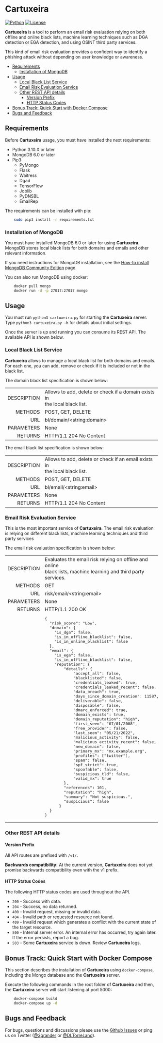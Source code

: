 # Cartuxeira
[![Python](https://img.shields.io/badge/python-3.10-blue.svg)](https://github.com/eliasgranderubio/cartuxeira)
[![License](https://img.shields.io/badge/license-Apache%202-blue.svg)](https://github.com/eliasgranderubio/cartuxeira)

**Cartuxeira** is a tool to perform an email risk evaluation relying on both offline and online black lists, machine learning techniques such as DGA detection or EGA detection, and using OSINT third party services.

This kind of email risk evaluation provides a confident way to identify a phishing attack without depending on user knowledge or awareness.

   * [Requirements](#requirements)
     * [Installation of MongoDB](#installation-of-mongodb)
   * [Usage](#usage)
     * [Local Black List Service](#local-black-list-service)
     * [Email Risk Evaluation Service](#email-risk-evaluation-service)
     * [Other REST API details](#other-rest-api-details)
       * [Version Prefix](#version-prefix)
       * [HTTP Status Codes](#http-status-codes)
   * [Bonus Track: Quick Start with Docker Compose](#bonus-track--quick-start-with-docker-compose)
   * [Bugs and Feedback](#bugs-and-feedback)


## Requirements
Before **Cartuxeira** usage, you must have installed the next requirements:

* Python 3.10.X or later
* MongoDB 6.0 or later
* Pip3
  * PyMongo
  * Flask
  * Waitress
  * Dgad
  * TensorFlow
  * Joblib
  * PyDNSBL
  * EmailRep

The requirements can be installed with pip:
```bash
    sudo pip3 install -r requirements.txt
```

### Installation of MongoDB
You must have installed MongoDB 6.0 or later for using **Cartuxeira**. MongoDB stores local black lists for both domains and emails and other relevant information.

If you need instructions for MongoDB installation, see the [How-to install MongoDB Community Edition](https://docs.mongodb.com/manual/administration/install-community/) page.

You can also run MongoDB using docker:
```bash
    docker pull mongo
    docker run -d -p 27017:27017 mongo
```

## Usage
You must run `python3 cartuxeira.py` for starting the **Cartuxeira** server. Type `python3 cartuxeira.py -h` for details about initial settings.

Once the server is up and running you can consume its REST API. The available API is shown below.


### Local Black List Service

**Cartuxeira** allows to manage a local black list for both domains and emails. For each one, you can add, remove or check if it is included or not in the black list.

The domain black list specification is shown below: 
<table style="width:100%"> 
  <tr>
    <td align="right">DESCRIPTION</td>
    <td>Allows to add, delete or check if a domain exists in<br/>
the local black list.</td>
  </tr>
  <tr>
    <td align="right">METHODS</td>
    <td>POST, GET, DELETE</td>
  </tr>
  <tr>
    <td align="right">URL</td>
    <td>bl/domain/&lt;string:domain></td>
  </tr>
  <tr>
    <td align="right">PARAMETERS</td>
    <td>None</td>
  </tr>
  <tr>
    <td align="right" valign="top">RETURNS</td>
    <td>HTTP/1.1 204 No Content
    </td>
  </tr>
</table>

The email black list specification is shown below: 
<table style="width:100%"> 
  <tr>
    <td align="right">DESCRIPTION</td>
    <td>Allows to add, delete or check if an email exists in<br/>
the local black list.</td>
  </tr>
  <tr>
    <td align="right">METHODS</td>
    <td>POST, GET, DELETE</td>
  </tr>
  <tr>
    <td align="right">URL</td>
    <td>bl/email/&lt;string:email></td>
  </tr>
  <tr>
    <td align="right">PARAMETERS</td>
    <td>None</td>
  </tr>
  <tr>
    <td align="right" valign="top">RETURNS</td>
    <td>HTTP/1.1 204 No Content
    </td>
  </tr>
</table>


### Email Risk Evaluation Service
This is the most important service of **Cartuxeira**. The email risk evaluation is relying on different black lists, machine learning techniques and third party services

The email risk evaluation specification is shown below:
<table style="width:100%"> 
  <tr>
    <td align="right">DESCRIPTION</td>
    <td>Evaluates the email risk relying on offline and online<br/> 
black lists, machine learning and third party services.</td>
  </tr>
  <tr>
    <td align="right">METHODS</td>
    <td>GET</td>
  </tr>
  <tr>
    <td align="right">URL</td>
    <td>risk/email/&lt;string:email></td>
  </tr>
  <tr>
    <td align="right">PARAMETERS</td>
    <td>None</td>
  </tr>
  <tr>
    <td align="right" valign="top">RETURNS</td>
    <td>HTTP/1.1 200 OK<pre>
{
  "risk_score": "Low",
  "domain": {
    "is_dga": false,
    "is_in_offline_blacklist": false,
    "is_in_online_blacklist": false
  },
  "email": {
    "is_ega": false,
    "is_in_offline_blacklist": false,
    "reputation": {
        "details": {
            "accept_all": false,
            "blacklisted": false,
            "credentials_leaked": true,
            "credentials_leaked_recent": false,
            "data_breach": true,
            "days_since_domain_creation": 11587,
            "deliverable": false,
            "disposable": false,
            "dmarc_enforced": true,
            "domain_exists": true,
            "domain_reputation": "high",
            "first_seen": "07/01/2008",
            "free_provider": false,
            "last_seen": "05/21/2022",
            "malicious_activity": false,
            "malicious_activity_recent": false,
            "new_domain": false,
            "primary_mx": "mx.example.org",
            "profiles": ["twitter"],
            "spam": false,
            "spf_strict": true,
            "spoofable": false,
            "suspicious_tld": false,
            "valid_mx": true
        },
        "references": 101,
        "reputation": "high",
        "summary": "Not suspicious.",
        "suspicious": false
      }
  }
}</pre>
    </td>
  </tr>
</table>


### Other REST API details
#### Version Prefix
All API routes are prefixed with `/v1/`.

**Backwards compatibility:** At the current version, **Cartuxeira** does not yet promise backwards compatibility even with the v1 prefix.

#### HTTP Status Codes
The following HTTP status codes are used throughout the API.
* `200` - Success with data.
* `204` - Success, no data returned.
* `400` - Invalid request, missing or invalid data.
* `404` - Invalid path or requested resource not found.
* `409` - Invalid request which generates a conflict with the current state of the target resource.
* `500` - Internal server error. An internal error has occurred, try again later. If the error persists, report a bug.
* `503` - Some **Cartuxeira** service is down. Review **Cartuxeira** logs.


## Bonus Track: Quick Start with Docker Compose

This section describes the installation of **Cartuxeira** using ```docker-compose```, including the Mongo database and the **Cartuxeira** server. 

Execute the following commands in the root folder of **Cartuxeira** and then, the **Cartuxeira** server will start listening at port 5000:

```bash
    docker-compose build
    docker-compose up -d
```

## Bugs and Feedback
For bugs, questions and discussions please use the [Github Issues](https://github.com/eliasgranderubio/cartuxeira/issues) or ping us on Twitter ([@3grander](https://twitter.com/3grander) or [@DLTorreLand](https://twitter.com/DLTorreLand)).